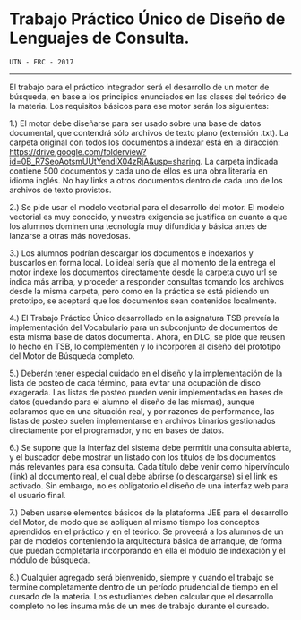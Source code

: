 
# Trabajo Práctico Único de Diseño de Lenguajes de Consulta.
    UTN - FRC - 2017
<hr>

El trabajo para el práctico integrador será el desarrollo de un motor de búsqueda, en base a los principios enunciados en las clases del teórico de la materia. Los requisitos básicos para ese motor serán los siguientes:

1.) El motor debe diseñarse para ser usado sobre una base de datos documental, que contendrá sólo archivos de texto plano (extensión .txt). La carpeta original con todos los documentos a indexar está en la diracción: https://drive.google.com/folderview?id=0B_R7SeoAotsmUUtYendIX04zRjA&usp=sharing.  La carpeta indicada contiene 500 documentos y cada uno de ellos es una obra literaria en idioma inglés. No hay links a otros documentos dentro de cada uno de los archivos de texto provistos.

2.) Se pide usar el modelo vectorial para el desarrollo del motor. El modelo vectorial es muy conocido, y nuestra exigencia  se justifica en cuanto a que los alumnos dominen una tecnología muy difundida y básica antes de lanzarse a otras más novedosas.

3.) Los alumnos podrían descargar los documentos e indexarlos y buscarlos en forma local. Lo ideal sería que al momento de la entrega el motor indexe los documentos directamente desde la carpeta cuyo url se indica más arriba, y proceder a responder consultas tomando los archivos desde la misma carpeta, pero como en la práctica se está pidiendo un prototipo, se aceptará que los documentos sean contenidos localmente.

4.) El Trabajo Práctico Único desarrollado en la asignatura TSB preveía la implementación del Vocabulario para un subconjunto de documentos de esta misma base de datos documental. Ahora, en DLC, se pide que reusen lo hecho en TSB, lo complementen y lo incorporen al diseño del prototipo del Motor de Búsqueda completo.

5.) Deberán tener especial cuidado en el diseño y la implementación de la lista de posteo de cada término, para evitar una ocupación de disco exagerada. Las listas de posteo pueden venir implementadas en bases de datos (quedando para el alumno el diseño de las mismas), aunque aclaramos que en una situación real, y por razones de performance, las listas de posteo suelen implementarse en archivos binarios gestionados directamente por el programador, y no en bases de datos.

6.) Se supone que la interfaz del sistema debe permitir una consulta abierta, y el buscador debe mostrar un listado con los títulos de los documentos más relevantes para esa consulta. Cada título debe venir como hipervínculo (link) al documento real, el cual debe abrirse (o descargarse) si el link es activado. Sin embargo, no es obligatorio el diseño de una interfaz web para el usuario final.  

7.) Deben usarse elementos básicos de la plataforma JEE para el desarrollo del Motor, de modo que se apliquen al mismo tiempo los conceptos aprendidos en el práctico y en el teórico. Se proveerá a los alumnos de un par de modelos conteniendo la arquitectura básica de arranque, de forma que puedan completarla incorporando en ella el  módulo de indexación y el módulo de búsqueda.

8.) Cualquier agregado será bienvenido, siempre y cuando el trabajo se termine completamente dentro de un período prudencial de tiempo en el cursado de la materia. Los estudiantes deben calcular que el desarrollo completo no les insuma más de un mes de trabajo durante el cursado.
